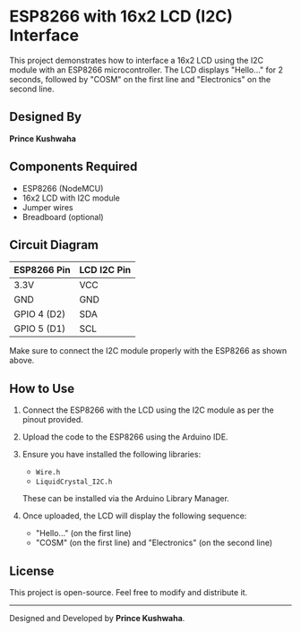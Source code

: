 # ESP8266 with 16x2 LCD (I2C) Interface

This project demonstrates how to interface a 16x2 LCD using the I2C module with an ESP8266 microcontroller. The LCD displays "Hello..." for 2 seconds, followed by "COSM" on the first line and "Electronics" on the second line.

## Designed By

**Prince Kushwaha**

## Components Required

- ESP8266 (NodeMCU)
- 16x2 LCD with I2C module
- Jumper wires
- Breadboard (optional)

## Circuit Diagram

| ESP8266 Pin  | LCD I2C Pin |
|--------------|-------------|
| 3.3V         | VCC         |
| GND          | GND         |
| GPIO 4 (D2)  | SDA         |
| GPIO 5 (D1)  | SCL         |

Make sure to connect the I2C module properly with the ESP8266 as shown above.

## How to Use

1. Connect the ESP8266 with the LCD using the I2C module as per the pinout provided.
2. Upload the code to the ESP8266 using the Arduino IDE.
3. Ensure you have installed the following libraries:
   - `Wire.h`
   - `LiquidCrystal_I2C.h`
   
   These can be installed via the Arduino Library Manager.
4. Once uploaded, the LCD will display the following sequence:
   - "Hello..." (on the first line)
   - "COSM" (on the first line) and "Electronics" (on the second line)

## License

This project is open-source. Feel free to modify and distribute it.

---

Designed and Developed by **Prince Kushwaha**.
